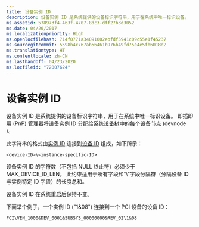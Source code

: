 ```yaml
---
title: 设备实例 ID
description: 设备实例 ID 是系统提供的设备标识字符串，用于在系统中唯一标识设备。
ms.assetid: 578973f4-463f-4707-8dc3-dff27b3d3052
ms.date: 04/20/2017
ms.localizationpriority: High
ms.openlocfilehash: 714f0771a34091002ebfdf5941c09c55e1f45237
ms.sourcegitcommit: 5598b4c767ab56461b976b49fd75e4e5fb6018d2
ms.translationtype: HT
ms.contentlocale: zh-CN
ms.lasthandoff: 04/23/2020
ms.locfileid: "72007624"
---
```

# <a name="device-instance-id"></a>设备实例 ID


设备实例 ID 是系统提供的设备标识字符串，用于在系统中唯一标识设备。 即插即用 (PnP) 管理器将设备实例 ID 分配给系统[设备树](https://docs.microsoft.com/windows-hardware/drivers/kernel/device-tree)中的每个设备节点 (devnode  )。




此字符串的格式由[实例 ID](instance-ids.md) 连接到[设备 ID](device-ids.md) 组成，如下所示：

`<device-ID>\<instance-specific-ID>`

设备实例 ID 的字符数（不包括 NULL 终止符）必须少于 MAX_DEVICE_ID_LEN。 此约束适用于所有字段和“\\”字段分隔符（分隔设备 ID  与实例特定 ID  字段）的长度总和。

设备实例 ID 在系统重启后保持不变。

下面举个例子，一个实例 ID ("1&08") 连接到一个 PCI 设备的设备 ID：

`PCI\VEN_1000&DEV_0001&SUBSYS_00000000&REV_02\1&08`

 

 





